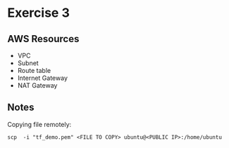 # Exercise 3

## AWS Resources
- VPC
- Subnet
- Route table
- Internet Gateway
- NAT Gateway

## Notes
Copying file remotely:  
```shell script
scp  -i "tf_demo.pem" <FILE TO COPY> ubuntu@<PUBLIC IP>:/home/ubuntu
```
